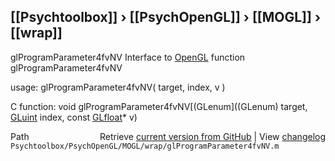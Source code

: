 ## [[Psychtoolbox]] &#8250; [[PsychOpenGL]] &#8250; [[MOGL]] &#8250; [[wrap]]

glProgramParameter4fvNV  Interface to [OpenGL](OpenGL) function glProgramParameter4fvNV  
  
usage:  glProgramParameter4fvNV( target, index, v )  
  
C function:  void glProgramParameter4fvNV[(GLenum]((GLenum) target, [GLuint](GLuint) index, const [GLfloat](GLfloat)\* v)  




<div class="code_header" style="text-align:right;">
  <span style="float:left;">Path&nbsp;&nbsp;</span> <span class="counter">Retrieve <a href=
  "https://raw.github.com/Psychtoolbox-3/Psychtoolbox-3/beta/Psychtoolbox/PsychOpenGL/MOGL/wrap/glProgramParameter4fvNV.m">current version from GitHub</a> | View <a href=
  "https://github.com/Psychtoolbox-3/Psychtoolbox-3/commits/beta/Psychtoolbox/PsychOpenGL/MOGL/wrap/glProgramParameter4fvNV.m">changelog</a></span>
</div>
<div class="code">
  <code>Psychtoolbox/PsychOpenGL/MOGL/wrap/glProgramParameter4fvNV.m</code>
</div>

